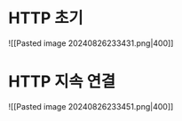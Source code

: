 # HTTP 초기
![[Pasted image 20240826233431.png|400]]

# HTTP 지속 연결
![[Pasted image 20240826233451.png|400]]